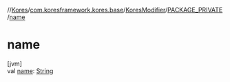//[Kores](../../../../index.md)/[com.koresframework.kores.base](../../index.md)/[KoresModifier](../index.md)/[PACKAGE_PRIVATE](index.md)/[name](name.md)

# name

[jvm]\
val [name](name.md): [String](https://kotlinlang.org/api/latest/jvm/stdlib/kotlin/-string/index.html)
